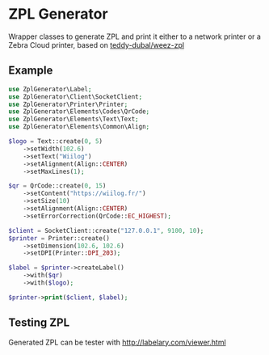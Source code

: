 # ZPL Generator
Wrapper classes to generate ZPL and print it either to a network printer or a Zebra Cloud printer, based on [teddy-dubal/weez-zpl](https://github.com/teddy-dubal/weez-zpl)

## Example
```php
use ZplGenerator\Label;
use ZplGenerator\Client\SocketClient;
use ZplGenerator\Printer\Printer;
use ZplGenerator\Elements\Codes\QrCode;
use ZplGenerator\Elements\Text\Text;
use ZplGenerator\Elements\Common\Align;

$logo = Text::create(0, 5)
    ->setWidth(102.6)
    ->setText("Wiilog")
    ->setAlignment(Align::CENTER)
    ->setMaxLines(1);

$qr = QrCode::create(0, 15)
    ->setContent("https://wiilog.fr/")
    ->setSize(10)
    ->setAlignment(Align::CENTER)
    ->setErrorCorrection(QrCode::EC_HIGHEST);

$client = SocketClient::create("127.0.0.1", 9100, 10);
$printer = Printer::create()
    ->setDimension(102.6, 102.6)
    ->setDPI(Printer::DPI_203);

$label = $printer->createLabel()
    ->with($qr)
    ->with($logo);

$printer->print($client, $label);
```

## Testing ZPL
Generated ZPL can be tester with http://labelary.com/viewer.html
